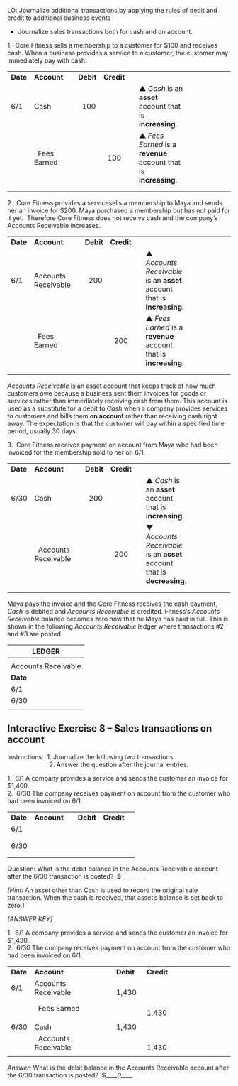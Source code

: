 LO: Journalize additional transactions by applying the rules of debit and credit to additional business events

  - Journalize sales transactions both for cash and on account.

1.  Core Fitness sells a membership to a customer for $100 and receives cash. When a business provides a service to a customer, the customer may immediately pay with cash.

<table>
<tbody>
<tr class="odd">
<td><strong>Date</strong></td>
<td><strong>Account</strong></td>
<td></td>
<td><strong>Debit</strong></td>
<td><strong>Credit</strong></td>
<td></td>
<td></td>
<td></td>
<td></td>
<td></td>
<td></td>
<td></td>
<td></td>
</tr>
<tr class="even">
<td>6/1</td>
<td>Cash</td>
<td></td>
<td>  100</td>
<td></td>
<td></td>
<td>▲ <em>Cash</em> is an <strong>asset</strong> account that is <strong>increasing</strong>.</td>
</tr>
<tr class="odd">
<td></td>
<td>  Fees Earned</td>
<td></td>
<td></td>
<td>  100</td>
<td></td>
<td>▲ <em>Fees Earned</em> is a <strong>revenue</strong> account that is <strong>increasing</strong>.</td>
</tr>
<tr class="even">
<td></td>
<td></td>
<td></td>
<td></td>
<td></td>
<td></td>
<td></td>
</tr>
<tr class="odd">
<td></td>
<td></td>
<td></td>
<td></td>
<td></td>
<td></td>
<td></td>
</tr>
</tbody>
</table>

2.  Core Fitness provides a servicesells a membership to Maya and sends her an invoice for $200. Maya purchased a membership but has not paid for it yet.  Therefore Core Fitness does not receive cash and the company’s Accounts Receivable increases.

<table>
<tbody>
<tr class="odd">
<td><strong>Date</strong></td>
<td><strong>Account</strong></td>
<td></td>
<td><strong>Debit</strong></td>
<td><strong>Credit</strong></td>
<td></td>
<td></td>
<td></td>
<td></td>
<td></td>
<td></td>
<td></td>
<td></td>
</tr>
<tr class="even">
<td>6/1</td>
<td>Accounts Receivable</td>
<td></td>
<td>  200</td>
<td></td>
<td></td>
<td>▲ <em>Accounts Receivable</em> is an <strong>asset</strong> account that is <strong>increasing</strong>.</td>
</tr>
<tr class="odd">
<td></td>
<td>  Fees Earned</td>
<td></td>
<td></td>
<td>  200</td>
<td></td>
<td>▲ <em>Fees Earned</em> is a <strong>revenue</strong> account that is <strong>increasing</strong>.</td>
</tr>
<tr class="even">
<td></td>
<td></td>
<td></td>
<td></td>
<td></td>
<td></td>
<td></td>
</tr>
<tr class="odd">
<td></td>
<td></td>
<td></td>
<td></td>
<td></td>
<td></td>
<td></td>
</tr>
</tbody>
</table>

*Accounts Receivable* is an asset account that keeps track of how much customers owe because a business sent them invoices for goods or services rather than immediately receiving cash from them. This account is used as a substitute for a debit to *Cash* when a company provides services to customers and bills them **on account** rather than receiving cash right away. The expectation is that the customer will pay within a specified time period, usually 30 days.

3.  Core Fitness receives payment on account from Maya who had been invoiced for the membership sold to her on 6/1.

<table>
<tbody>
<tr class="odd">
<td><strong>Date</strong></td>
<td><strong>Account</strong></td>
<td></td>
<td><strong>Debit</strong></td>
<td><strong>Credit</strong></td>
<td></td>
<td></td>
<td></td>
<td></td>
<td></td>
<td></td>
<td></td>
<td></td>
</tr>
<tr class="even">
<td>6/30</td>
<td>Cash</td>
<td></td>
<td>  200</td>
<td></td>
<td></td>
<td>▲ <em>Cash</em> is an <strong>asset</strong> account that is <strong>increasing</strong>.<em> </em></td>
</tr>
<tr class="odd">
<td></td>
<td>  Accounts Receivable</td>
<td></td>
<td></td>
<td>  200</td>
<td></td>
<td>▼ <em>Accounts Receivable</em> is an <strong>asset</strong> account that is <strong>decreasing</strong>.</td>
</tr>
<tr class="even">
<td></td>
<td></td>
<td></td>
<td></td>
<td></td>
<td></td>
<td></td>
</tr>
<tr class="odd">
<td></td>
<td></td>
<td></td>
<td></td>
<td></td>
<td></td>
<td></td>
</tr>
</tbody>
</table>

Maya pays the invoice and the Core Fitness receives the cash payment, *Cash* is debited and *Accounts Receivable* is credited. Fitness’s *Accounts Receivable* balance becomes zero now that he Maya has paid in full. This is shown in the following *Accounts Receivable* ledger where transactions \#2 and \#3 are posted.

<table>
<thead>
<tr class="header">
<th>LEDGER</th>
</tr>
</thead>
<tbody>
<tr class="odd">
<td></td>
</tr>
<tr class="even">
<td>Accounts Receivable</td>
</tr>
<tr class="odd">
<td><strong>Date</strong></td>
</tr>
<tr class="even">
<td>6/1</td>
</tr>
<tr class="odd">
<td>6/30</td>
</tr>
<tr class="even">
<td></td>
</tr>
</tbody>
</table>

## Interactive Exercise 8 – Sales transactions on account 

Instructions:  1. Journalize the following two transactions.  
                        2. Answer the question after the journal entries.

1.  6/1 A company provides a service and sends the customer an invoice for $1,400.  
2.  6/30 The company receives payment on account from the customer who had been invoiced on 6/1.

<table>
<tbody>
<tr class="odd">
<td><strong>Date</strong></td>
<td><strong>Account</strong></td>
<td></td>
<td><strong>Debit</strong></td>
<td><strong>Credit</strong></td>
<td></td>
</tr>
<tr class="even">
<td>6/1</td>
<td></td>
<td></td>
<td></td>
<td></td>
<td></td>
</tr>
<tr class="odd">
<td></td>
<td></td>
<td></td>
<td></td>
<td></td>
<td></td>
</tr>
<tr class="even">
<td></td>
<td></td>
<td></td>
<td></td>
<td></td>
<td></td>
</tr>
<tr class="odd">
<td>6/30</td>
<td></td>
<td></td>
<td></td>
<td></td>
<td></td>
</tr>
<tr class="even">
<td></td>
<td></td>
<td></td>
<td></td>
<td></td>
<td></td>
</tr>
<tr class="odd">
<td></td>
<td></td>
<td></td>
<td></td>
<td></td>
<td></td>
</tr>
</tbody>
</table>

Question: What is the debit balance in the Accounts Receivable account after the 6/30 transaction is posted?  $ \_\_\_\_\_\_\_\_

*\[Hint:* An asset other than Cash is used to record the original sale transaction. When the cash is received, that asset’s balance is set back to zero.\]

*\[ANSWER KEY\]*

1.  6/1 A company provides a service and sends the customer an invoice for $1,430.  
2.  6/30 The company receives payment on account from the customer who had been invoiced on 6/1.

<table>
<tbody>
<tr class="odd">
<td><strong>Date</strong></td>
<td><strong>Account</strong></td>
<td></td>
<td><strong>Debit</strong></td>
<td><strong>Credit</strong></td>
<td></td>
<td></td>
<td></td>
<td></td>
<td></td>
<td></td>
<td></td>
<td></td>
</tr>
<tr class="even">
<td>6/1</td>
<td>Accounts Receivable</td>
<td></td>
<td>  1,430</td>
<td></td>
<td></td>
<td></td>
</tr>
<tr class="odd">
<td></td>
<td>  Fees Earned</td>
<td></td>
<td></td>
<td>  1,430</td>
<td></td>
<td></td>
</tr>
<tr class="even">
<td></td>
<td></td>
<td></td>
<td></td>
<td></td>
<td></td>
<td></td>
</tr>
<tr class="odd">
<td>6/30</td>
<td>Cash</td>
<td></td>
<td>1,430</td>
<td></td>
<td></td>
<td></td>
</tr>
<tr class="even">
<td></td>
<td>  Accounts Receivable</td>
<td></td>
<td></td>
<td>  1,430</td>
<td></td>
<td></td>
</tr>
<tr class="odd">
<td></td>
<td></td>
<td></td>
<td></td>
<td></td>
<td></td>
<td></td>
</tr>
</tbody>
</table>

*Answer:* What is the debit balance in the Accounts Receivable account after the 6/30 transaction is posted?  $\_\_\_\_*0*\_\_\_\_
